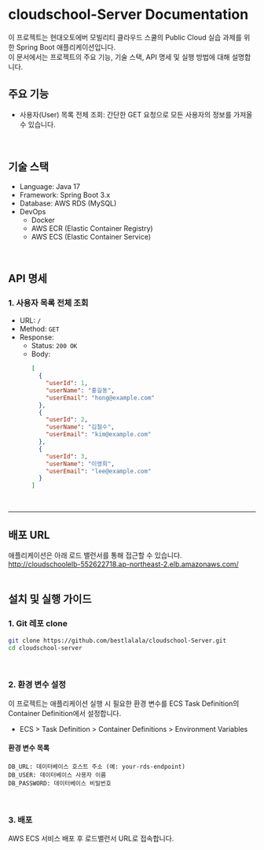 # cloudschool-Server Documentation
이 프로젝트는 현대오토에버 모빌리티 클라우드 스쿨의 Public Cloud 실습 과제를 위한 Spring Boot 애플리케이션입니다. <br/>
이 문서에서는 프로젝트의 주요 기능, 기술 스택, API 명세 및 실행 방법에 대해 설명합니다. <br/>


## 주요 기능
- 사용자(User) 목록 전체 조회: 간단한 GET 요청으로 모든 사용자의 정보를 가져올 수 있습니다.
<br/>

## 기술 스택
- Language: Java 17
- Framework: Spring Boot 3.x
- Database: AWS RDS (MySQL)
- DevOps
  - Docker
  - AWS ECR (Elastic Container Registry)
  - AWS ECS (Elastic Container Service)

<br/>

## API 명세
### 1. 사용자 목록 전체 조회
- URL: `/`
- Method: `GET`
- Response:
  - Status: `200 OK`
  - Body:
    ``` json
    [
      {
        "userId": 1,
        "userName": "홍길동",
        "userEmail": "hong@example.com"
      },
      {
        "userId": 2,
        "userName": "김철수",
        "userEmail": "kim@example.com"
      },
      {
        "userId": 3,
        "userName": "이영희",
        "userEmail": "lee@example.com"
      }
    ]
    ```
<br/>

---

## 배포 URL
애플리케이션은 아래 로드 밸런서를 통해 접근할 수 있습니다. <br/>
http://cloudschoolelb-552622718.ap-northeast-2.elb.amazonaws.com/
<br/>
<br/>


## 설치 및 실행 가이드
### 1. Git 레포 clone
``` bash
git clone https://github.com/bestlalala/cloudschool-Server.git
cd cloudschool-server
```
<br/>

### 2. 환경 변수 설정
이 프로젝트는 애플리케이션 실행 시 필요한 환경 변수를 ECS Task Definition의 Container Definition에서 설정합니다.
- ECS > Task Definition > Container Definitions > Environment Variables

#### 환경 변수 목록
```
DB_URL: 데이터베이스 호스트 주소 (예: your-rds-endpoint)
DB_USER: 데이터베이스 사용자 이름
DB_PASSWORD: 데이터베이스 비밀번호
```
<br/>

### 3. 배포
AWS ECS 서비스 배포 후 로드밸런서 URL로 접속합니다.
<br/>
